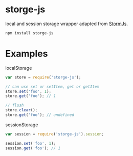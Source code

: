 storge-js
=========

local and session storage wrapper adapted from [StormJs](https://github.com/JosephClay/StormJS).

```js
npm install storge-js
```

Examples
=========

localStorage
```js
var store = require('storge-js');

// can use set or setItem, get or getItem
store.set('foo', 1);
store.get('foo'); // 1

// flush
store.clear();
store.get('foo'); // undefined
```

sessionStorage
```js
var session = require('storge-js').session;

session.set('foo', 1);
session.get('foo'); // 1
```
